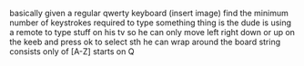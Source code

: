 basically given a regular qwerty keyboard (insert image) find the minimum number of keystrokes required to type something
thing is the dude is using a remote to type stuff on his tv so he can only move left right down or up on the keeb and press ok to select sth
he can wrap around the board
string consists only of [A-Z]
starts on Q
